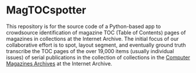 # MagTOCspotter
This repository is for the source code of a Python-based app to crowdsource
identification of magazine TOC (Table of Contents) pages of magazines in
collections at the Internet Archive. The initial focus of our collaborative
effort is to spot, layout segment, and eventually ground truth transcribe the
TOC pages of the over 19,000 items (usually individual issues) of serial
publications in the collection of collections in the
[Computer Magazines Archives](https://archive.org/details/computermagazines)
at the Internet Archive.
